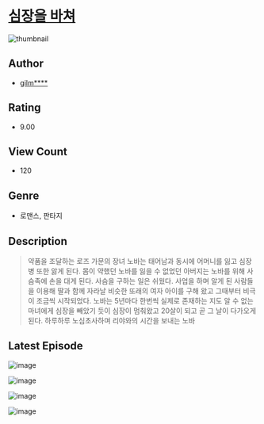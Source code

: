 # [심장을 바쳐](https://comic.naver.com/bestChallenge/list?titleId=810683)
![thumbnail](https://image-comic.pstatic.net/user_contents_data/challenge_comic/2023/05/24/212846/upload_3832623963018780976_480x623.jpeg)

## Author
- [gilm****](https://comic.naver.com/artistTitle?id=212846)

## Rating
- 9.00

## View Count
- 120

## Genre
- 로맨스, 판타지

## Description
> 약품을 조달하는 로즈 가문의 장녀 노바는 태어남과 동시에 어머니를 잃고 심장병 또한 앓게 된다. 몸이 약했던 노바를 잃을 수 없었던 아버지는 노바를 위해 사슴족에 손을 대게 된다. 사슴을 구하는 일은 쉬웠다. 사업을 하며 알게 된 사람들을 이용해 딸과 함께 자라날 비슷한 또래의 여자 아이를 구해 왔고 그때부터 비극이 조금씩 시작되었다. 노바는 5년마다 한번씩 실제로 존재하는 지도 알 수 없는 마녀에게 심장을 빼았기 듯이 심장이 멈춰왔고 20살이 되고 곧 그 날이 다가오게 된다. 하루하루 노심초사하며 리야와의 시간을 보내는 노바


## Latest Episode
![image](https://image-comic.pstatic.net/user_contents_data/challenge_comic/2023/05/24/212846/upload_7161111952644781666.jpeg)

![image](https://image-comic.pstatic.net/user_contents_data/challenge_comic/2023/05/24/212846/upload_3775535120311660853.jpeg)

![image](https://image-comic.pstatic.net/user_contents_data/challenge_comic/2023/05/24/212846/upload_4123388717767602486.jpeg)

![image](https://image-comic.pstatic.net/user_contents_data/challenge_comic/2023/05/24/212846/upload_4135770545824347960.jpeg)
